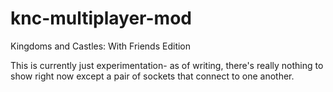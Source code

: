 # knc-multiplayer-mod
Kingdoms and Castles: With Friends Edition

This is currently just experimentation- as of writing, there's really nothing to show right now except a pair of sockets that connect to one another.
